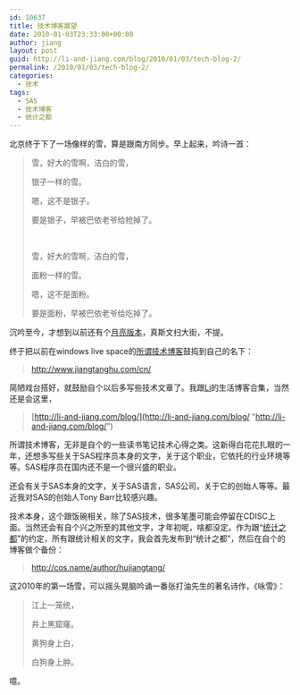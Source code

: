 ```yaml
---
id: 10637
title: 技术博客展望
date: 2010-01-03T23:33:00+00:00
author: jiang
layout: post
guid: http://li-and-jiang.com/blog/2010/01/03/tech-blog-2/
permalink: /2010/01/03/tech-blog-2/
categories:
  - 技术
tags:
  - SAS
  - 技术博客
  - 统计之都
---
```

北京终于下了一场像样的雪，算是跟南方同步。早上起来，吟诗一首：

> 雪，好大的雪啊，洁白的雪，
> 
> 银子一样的雪。
> 
> 嗯，这不是银子。
> 
> 要是银子，早被巴依老爷给抢掉了。
> 
> &#160;
> 
> 雪，好大的雪啊，洁白的雪，
> 
> 面粉一样的雪。
> 
> 嗯，这不是面粉。
> 
> 要是面粉，早被巴依老爷给吃掉了。

沉吟至今，才想到以前还有个[月亮版本](http://li-and-jiang.com/blog/2008/09/16/%E5%90%8E%E4%B8%AD%E7%A7%8B%E8%AE%B0%E6%B8%B8/)，真斯文扫大街，不提。

终于把以前在windows live space的[所谓技术博客](http://johnthu.spaces.live.com/)鼓捣到自己的名下：

> <http://www.jiangtanghu.com/cn/>

简陋戏台搭好，就鼓励自个以后多写些技术文章了。我跟[Li](http://li-and-jiang.com/blog/author/li/)的生活博客合集，当然还是会这里，

> [http://li-and-jiang.com/blog/](http://li-and-jiang.com/blog/ "http://li-and-jiang.com/blog/")

所谓技术博客，无非是自个的一些读书笔记技术心得之类。这新得白花花扎眼的一年，还想多写些关于SAS程序员本身的文字，关于这个职业，它依托的行业环境等等。SAS程序员在国内还不是一个很兴盛的职业。

还会有关于SAS本身的文字，关于SAS语言，SAS公司，关于它的创始人等等。最近我对SAS的创始人Tony Barr比较感兴趣。

技术本身，这个跟饭碗相关，除了SAS技术，很多笔墨可能会停留在CDISC上面。当然还会有自个兴之所至的其他文字，才年初呢，啥都没定。作为跟“[统计之都](http://cos.name/)”的约定，所有跟统计相关的文字，我会首先发布到“统计之都”，然后在自个的博客做个备份：

> <http://cos.name/author/hujiangtang/>

这2010年的第一场雪，可以摇头晃脑吟诵一番张打油先生的著名诗作，《咏雪》：

> 江上一笼统，
> 
> 井上黑窟窿。
> 
> 黄狗身上白，
> 
> 白狗身上肿。

噫。